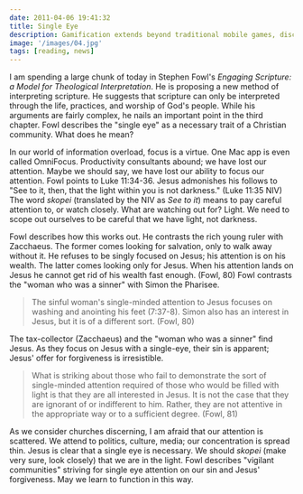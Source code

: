```yaml
---
date: 2011-04-06 19:41:32
title: Single Eye
description: Gamification extends beyond traditional mobile games, discovering innovative strategies to incorporate game-like elements into non-gaming apps for enhanced
image: '/images/04.jpg'
tags: [reading, news]
---
```


I am spending a large chunk of today in Stephen Fowl's *Engaging Scripture: a Model for Theological Interpretation*. He is proposing a new method of interpreting scripture. He suggests that scripture can only be interpreted through the life, practices, and worship of God's people. While his arguments are fairly complex, he nails an important point in the third chapter. Fowl describes the "single eye" as a necessary trait of a Christian community.  What does he mean?

In our world of information overload, focus is a virtue. One Mac app is even called OmniFocus. Productivity consultants abound; we have lost our attention. Maybe we should say, we have lost our ability to focus our attention. Fowl points to Luke 11:34-36. Jesus admonishes his follows to "See to it, then, that the light within you is not darkness." (Luke 11:35 NIV) The word *skopei* (translated by the NIV as *See to it*) means to pay careful attention to, or watch closely. What are watching out for? Light. We need to scope out ourselves to be careful that we have light, not darkness.

Fowl describes how this works out. He contrasts the rich young ruler with Zacchaeus. The former comes looking for salvation, only to walk away without it. He refuses to be singly focused on Jesus; his attention is on his wealth. The latter comes looking only for Jesus. When his attention lands on Jesus he cannot get rid of his wealth fast enough. (Fowl, 80) Fowl contrasts the "woman who was a sinner" with Simon the Pharisee.

>The sinful woman's single-minded attention to Jesus focuses on washing and anointing his feet (7:37-8). Simon also has an interest in Jesus, but it is of a different sort. (Fowl, 80)

The tax-collector (Zacchaeus) and the "woman who was a sinner" find Jesus. As they focus on Jesus with a single-eye, their sin is apparent; Jesus' offer for forgiveness is irresistible.

>What is striking about those who fail to demonstrate the sort of single-minded attention required of those who would be filled with light is that they are all interested in Jesus. It is not the case that they are ignorant of or indifferent to him. Rather, they are not attentive in the appropriate way or to a sufficient degree. (Fowl, 81)

As we consider churches discerning, I am afraid that our attention is scattered. We attend to politics, culture, media; our concentration is spread thin. Jesus is clear that a single eye is necessary. We should *skopei* (make very sure, look closely) that we are in the light. Fowl describes "vigilant communities" striving for single eye attention on our sin and Jesus' forgiveness. May we learn to function in this way.
